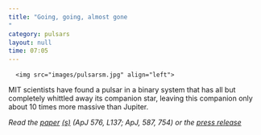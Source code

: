 ```yaml
---
title: "Going, going, almost gone
"
category: pulsars
layout: null
time: 07:05
---
```

<!-- converted from blosxom format post using convert.pl dkg 22.1.2022 -->
<!-- created by convert.pl on Tue Jan 31 01:08:37 EST 2012 -->
<!-- converted from ../2002/05/going-going-almost-gone.html -->
<!-- Post timestamp Friday, May 24, 2002 3:05 PM -->
<!-- touch -t 200205241505 -->
<!-- Labels: 2002, papers, press, pulsars -->
      <img src="images/pulsarsm.jpg" align="left">
MIT scientists have found a pulsar in a binary system that has all but completely whittled away its companion star, leaving this companion only about 10 times more massive than Jupiter.<p>
<em>Read the <a href="http://arXiv.org/abs/astro-ph/0206493">paper</a>
<a href="http://arXiv.org/abs/astro-ph/0208543">(s)</a> (ApJ 576, L137; ApJ, 587, 754) or the 
<a href="http://web.mit.edu/newsoffice/nr/2002/pulsars2.html">press release</a>
</em>
